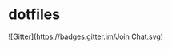 # dotfiles
[![Gitter](https://badges.gitter.im/Join Chat.svg)](https://gitter.im/stevenweaver/dotfiles?utm_source=badge&utm_medium=badge&utm_campaign=pr-badge&utm_content=badge)
